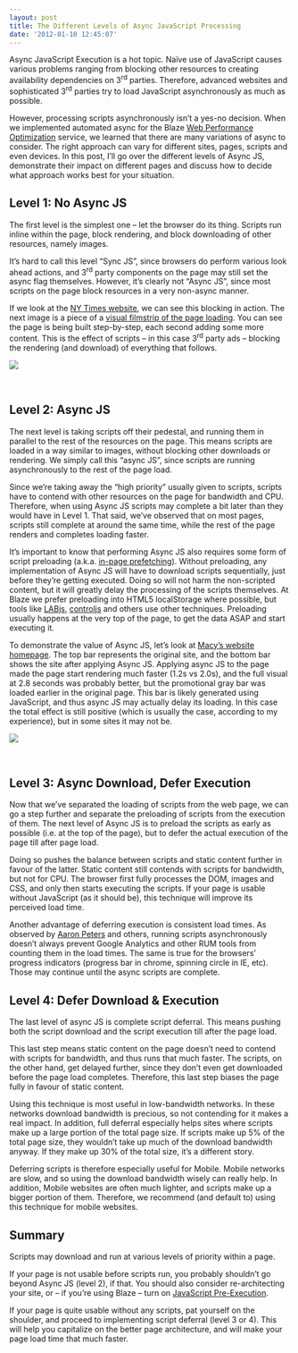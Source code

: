 ```yaml
---
layout: post
title: The Different Levels of Async JavaScript Processing
date: '2012-01-10 12:45:07'
---
```



Async JavaScript Execution is a hot topic. Naïve use of JavaScript causes various problems ranging from blocking other resources to creating availability dependencies on 3<sup>rd</sup> parties. Therefore, advanced websites and sophisticated 3<sup>rd</sup> parties try to load JavaScript asynchronously as much as possible.

However, processing scripts asynchronously isn’t a yes-no decision. When we implemented automated async for the Blaze [Web Performance Optimization](http://www.guypo.com) service, we learned that there are many variations of async to consider. The right approach can vary for different sites, pages, scripts and even devices. In this post, I’ll go over the different levels of Async JS, demonstrate their impact on different pages and discuss how to decide what approach works best for your situation.


## Level 1: No Async JS

The first level is the simplest one – let the browser do its thing. Scripts run inline within the page, block rendering, and block downloading of other resources, namely images.

It’s hard to call this level “Sync JS”, since browsers do perform various look ahead actions, and 3<sup>rd</sup> party components on the page may still set the async flag themselves. However, it’s clearly not “Async JS”, since most scripts on the page block resources in a very non-async manner.

If we look at the [NY Times website](http://www.nytimes.com/), we can see this blocking in action. The next image is a piece of a [visual filmstrip of the page loading](http://www.webpagetest.org/video/compare.php?tests=111216_08_2ad88eb6c729669bfe8ba3fd80a633ab-r:1-c:0). You can see the page is being built step-by-step, each second adding some more content. This is the effect of scripts – in this case 3<sup>rd</sup> party ads – blocking the rendering (and download) of everything that follows.

[![](http://www.guypo.com/wp-content/uploads/2012/01/nytimes-blocking.png)](http://www.guypo.com/the-different-levels-of-async-javascript-processing/attachment/nytimes-blocking/)

 


## Level 2: Async JS

The next level is taking scripts off their pedestal, and running them in parallel to the rest of the resources on the page. This means scripts are loaded in a way similar to images, without blocking other downloads or rendering. We simply call this “async JS”, since scripts are running asynchronously to the rest of the page load.

Since we’re taking away the “high priority” usually given to scripts, scripts have to contend with other resources on the page for bandwidth and CPU. Therefore, when using Async JS scripts may complete a bit later than they would have in Level 1. That said, we’ve observed that on most pages, scripts still complete at around the same time, while the rest of the page renders and completes loading faster.

It’s important to know that performing Async JS also requires some form of script preloading (a.k.a. [in-page prefetching](http://www.guypo.com/whiteboard-video-pre-fetching-anticipating-the-users-next-click/)). Without preloading, any implementation of Async JS will have to download scripts sequentially, just before they’re getting executed. Doing so will not harm the non-scripted content, but it will greatly delay the processing of the scripts themselves. At Blaze we prefer preloading into HTML5 localStorage where possible, but tools like [LABjs](http://labjs.com/), [controljs](http://stevesouders.com/controljs/) and others use other techniques. Preloading usually happens at the very top of the page, to get the data ASAP and start executing it.

To demonstrate the value of Async JS, let’s look at [Macy’s website homepage](http://www.macys.com/). The top bar represents the original site, and the bottom bar shows the site after applying Async JS. Applying async JS to the page made the page start rendering much faster (1.2s vs 2.0s), and the full visual at 2.8 seconds was probably better, but the promotional gray bar was loaded earlier in the original page. This bar is likely generated using JavaScript, and thus async JS may actually delay its loading. In this case the total effect is still positive (which is usually the case, according to my experience), but in some sites it may not be.

[![](http://www.guypo.com/wp-content/uploads/2012/01/nytimes-async.png)](http://www.guypo.com/the-different-levels-of-async-javascript-processing/attachment/nytimes-async/)

 


## Level 3: Async Download, Defer Execution

Now that we’ve separated the loading of scripts from the web page, we can go a step further and separate the preloading of scripts from the execution of them. The next level of Async JS is to preload the scripts as early as possible (i.e. at the top of the page), but to defer the actual execution of the page till after page load.

Doing so pushes the balance between scripts and static content further in favour of the latter. Static content still contends with scripts for bandwidth, but not for CPU. The browser first fully processes the DOM, images and CSS, and only then starts executing the scripts. If your page is usable without JavaScript (as it should be), this technique will improve its perceived load time.

Another advantage of deferring execution is consistent load times. As observed by [Aaron Peters](http://www.aaronpeters.nl/blog/why-loading-third-party-scripts-async-is-not-good-enough) and others, running scripts asynchronously doesn’t always prevent Google Analytics and other RUM tools from counting them in the load times. The same is true for the browsers’ progress indicators (progress bar in chrome, spinning circle in IE, etc). Those may continue until the async scripts are complete.


## Level 4: Defer Download & Execution

The last level of async JS is complete script deferral. This means pushing both the script download and the script execution till after the page load.

This last step means static content on the page doesn’t need to contend with scripts for bandwidth, and thus runs that much faster. The scripts, on the other hand, get delayed further, since they don’t even get downloaded before the page load completes. Therefore, this last step biases the page fully in favour of static content.

Using this technique is most useful in low-bandwidth networks. In these networks download bandwidth is precious, so not contending for it makes a real impact. In addition, full deferral especially helps sites where scripts make up a large portion of the total page size. If scripts make up 5% of the total page size, they wouldn’t take up much of the download bandwidth anyway. If they make up 30% of the total size, it’s a different story.

Deferring scripts is therefore especially useful for Mobile. Mobile networks are slow, and so using the download bandwidth wisely can really help. In addition, Mobile websites are often much lighter, and scripts make up a bigger portion of them. Therefore, we recommend (and default to) using this technique for mobile websites.


## Summary

Scripts may download and run at various levels of priority within a page.

If your page is not usable before scripts run, you probably shouldn’t go beyond Async JS (level 2), if that. You should also consider re-architecting your site, or – if you’re using Blaze – turn on [JavaScript Pre-Execution](../javascript-pre-execution-for-mobile-taking-scripts-out-of-the-loop/).

If your page is quite usable without any scripts, pat yourself on the shoulder, and proceed to implementing script deferral (level 3 or 4). This will help you capitalize on the better page architecture, and will make your page load time that much faster.


